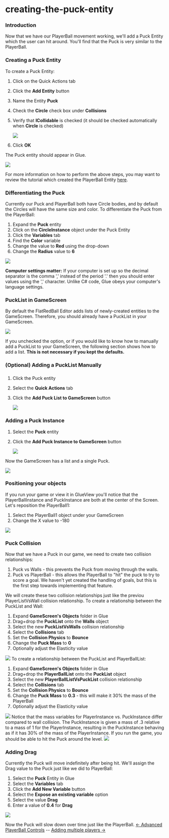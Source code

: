 # creating-the-puck-entity

### Introduction

Now that we have our PlayerBall movement working, we'll add a Puck Entity which the user can hit around. You'll find that the Puck is very similar to the PlayerBall.

### Creating a Puck Entity

To create a Puck Entity:

1. Click on the Quick Actions tab
2. Click the **Add Entity** button
3. Name the Entity **Puck**
4. Check the **Circle** check box under **Collisions**
5.  Verify that **ICollidable** is checked (it should be checked automatically when **Circle** is checked)

    ![](../../../media/2021-07-img\_60fdc0904b245.png)
6. Click **OK**

The Puck entity should appear in Glue.

![](../../../media/2021-07-img\_60fdcb7c2a8d0.png)

For more information on how to perform the above steps, you may want to review the tutorial which created the PlayerBall Entity [here](../../../frb/docs/index.php).

### Differentiating the Puck

Currently our Puck and PlayerBall both have Circle bodies, and by default the Circles will have the same size and color. To differentiate the Puck from the PlayerBall:

1. Expand the **Puck** entity
2. Click on the **CircleInstance** object under the Puck Entity
3. Click the **Variables** tab
4. Find the **Color** variable
5. Change the value to **Red** using the drop-down
6. Change the **Radius** value to **6**

![](../../../media/2021-07-img\_60fdcaad89ad8.png)

**Computer settings matter:** If your computer is set up so the decimal separator is the comma ',' instead of the period '.' then you should enter values using the ',' character. Unlike C# code, Glue obeys your computer's language settings.

### PuckList in GameScreen

By default the FlatRedBall Editor adds lists of newly-created entities to the GameScreen. Therefore, you should already have a PuckList in your GameScreen.

![](../../../media/2023-08-img\_64cbe9fc4ec5c.png)

If you unchecked the option, or if you would like to know how to manually add a PuckList to your GameScreen, the following section shows how to add a list. **This is not necessary if you kept the defaults.**

### (Optional) Adding a PuckList Manually

###

1. Click the Puck entity
2. Select the **Quick Actions** tab
3.  Click the **Add Puck List to GameScreen** button

    ![](../../../media/2021-07-img\_60fdc158af7ad.png)

### Adding a Puck Instance

1. Select the **Puck** entity
2.  Click the **Add Puck Instance to GameScreen** button

    ![](../../../media/2021-07-img\_60fdc1cc87873.png)

Now the GameScreen has a list and a single Puck.

![](../../../media/2021-07-img\_60fdc2338ca81.png)

### Positioning your objects

If you run your game or view it in GlueView you'll notice that the PlayerBallInstance and PuckInstance are both at the center of the Screen. Let's reposition the PlayerBall1:

1. Select the PlayerBall1 object under your GameScreen
2. Change the X value to -180

![](../../../media/2021-07-img\_60fdc27406b6b.png)

### Puck Collision

Now that we have a Puck in our game, we need to create two collision relationships:

1. Puck vs Walls - this prevents the Puck from moving through the walls.
2. Puck vs PlayerBall - this allows the PlayerBall to "hit" the puck to try to score a goal. We haven't yet created the handling of goals, but this is the first step towards implementing that feature.

We will create these two collision relationships just like the previou PlayerListVsWall collision relationship. To create a relationship between the PuckList and Wall:

1. Expand **GameScreen's Objects** folder in Glue
2. Drag+drop the **PuckList** onto the **Walls** object
3. Select the new **PuckListVsWalls** collision relationship
4. Select the **Collisions** tab
5. Set the **Collision Physics** to **Bounce**
6. Change the **Puck Mass** to **0**
7. Optionally adjust the Elasticity value

[![](../../../media/2016-01-2021\_July\_25\_141703.gif)](../../../media/2016-01-2021\_July\_25\_141703.gif) To create a relationship between the PuckList and PlayerBallList:

1. Expand **GameScreen's Objects** folder in Glue
2. Drag+drop the **PlayerBallList** onto the **PuckList** object
3. Select the new **PlayerBallListVsPuckList** collision relationship
4. Select the **Collisions** tab
5. Set the **Collision Physics** to **Bounce**
6. Change the **Puck Mass** to **0.3** - this will make it 30% the mass of the PlayerBall
7. Optionally adjust the Elasticity value

[![](../../../media/2016-01-2021\_July\_25\_145507.gif)](../../../media/2016-01-2021\_July\_25\_145507.gif)   Notice that the mass variables for PlayerInstance vs. PuckInstance differ compared to wall collision. The PuckInstance is given a mass of .3 relative to a mass of 1 for the PlayerInstance, resulting in the PuckInstance behaving as if it has 30% of the mass of the PlayerInstance. If you run the game, you should be able to hit the Puck around the level. [![](../../../media/2016-01-2021\_July\_25\_140010.gif)](../../../media/2016-01-2021\_July\_25\_140010.gif)

### Adding Drag

Currently the Puck will move indefinitely after being hit. We'll assign the Drag value to the Puck just like we did to PlayerBall:

1. Select the **Puck** Entity in Glue
2. Select the **Variables** tab
3. Click the **Add New Variable** button
4. Select the **Expose an existing variable** option
5. Select the value **Drag**
6. Enter a value of **0.4** for **Drag**

![](../../../media/2021-07-img\_60fdc59ea563f.png)

Now the Puck will slow down over time just like the PlayerBall. [<- Advanced PlayerBall Controls](advanced-playerball-controls.md) -- [Adding multiple players ->](adding-multiple-players.md)
